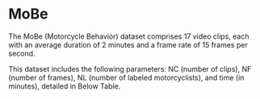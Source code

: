 # MoBe
The MoBe (Motorcycle Behavior) dataset comprises 17 video clips, each with an average duration of 2 minutes and a frame rate of 15 frames per second.

This dataset includes the following parameters: NC (number of clips), NF (number of frames), NL (number of labeled motorcyclists), and time (in minutes), detailed in Below Table.
